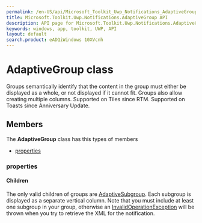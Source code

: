 ```yaml
---
permalink: /en-US/api/Microsoft_Toolkit_Uwp_Notifications_AdaptiveGroup.htm
title: Microsoft.Toolkit.Uwp.Notifications.AdaptiveGroup API 
description: API page for Microsoft.Toolkit.Uwp.Notifications.AdaptiveGroup
keywords: windows, app, toolkit, UWP, API
layout: default
search.product: eADQiWindows 10XVcnh
---
```



# AdaptiveGroup class

Groups semantically identify that the content in the group must either be displayed as a whole, or not displayed if it cannot fit. Groups also allow creating multiple columns. Supported on Tiles since RTM. Supported on Toasts since Anniversary Update.

## Members

The **AdaptiveGroup** class has this types of members

* [properties](#properties)

### properties

#### Children

The only valid children of groups are [AdaptiveSubgroup](Microsoft_Toolkit_Uwp_Notifications_AdaptiveSubgroup.htm). Each subgroup is displayed as a separate vertical column. Note that you must include at least one subgroup in your group, otherwise an [InvalidOperationException](https://msdn.microsoft.com/library/windows/apps/System.InvalidOperationException) will be thrown when you try to retrieve the XML for the notification.


